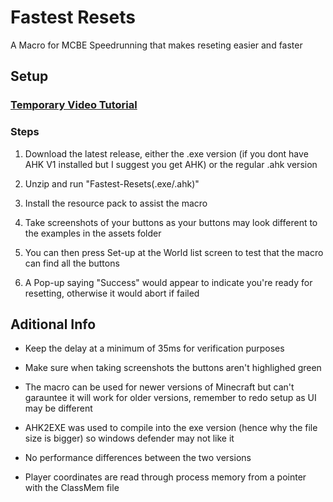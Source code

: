 # Fastest Resets

A Macro for MCBE Speedrunning that makes reseting easier and faster

## Setup
### [Temporary Video Tutorial](https://youtu.be/5vl_HD6E0Oc) 

### Steps

1. Download the latest release, either the .exe version (if you dont have AHK V1 installed but I suggest you get AHK) or the regular .ahk version

2. Unzip and run "Fastest-Resets(.exe/.ahk)"

3. Install the resource pack to assist the macro

4. Take screenshots of your buttons as your buttons may look different to the examples in the assets folder

5. You can then press Set-up at the World list screen to test that the macro can find all the buttons

6. A Pop-up saying "Success" would appear to indicate you're ready for resetting, otherwise it would abort if failed


## Aditional Info
* Keep the delay at a minimum of 35ms for verification purposes

* Make sure when taking screenshots the buttons aren't highlighed green

* The macro can be used for newer versions of Minecraft but can't garauntee it will work for older versions, remember to redo setup as UI may be different

* AHK2EXE was used to compile into the exe version (hence why the file size is bigger) so windows defender may not like it

* No performance differences between the two versions

* Player coordinates are read through process memory from a pointer with the ClassMem file 